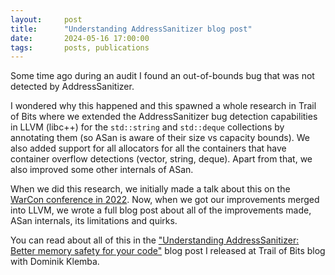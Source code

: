 ```yaml
---
layout:     post
title:      "Understanding AddressSanitizer blog post"
date:       2024-05-16 17:00:00
tags:       posts, publications
---
```


Some time ago during an audit I found an out-of-bounds bug that was not detected by AddressSanitizer.


I wondered why this happened and this spawned a whole research in Trail of Bits where we extended the 
AddressSanitizer bug detection capabilities in LLVM (libc++) for the `std::string` and `std::deque` collections 
by annotating them (so ASan is aware of their size vs capacity bounds). 
We also added support for all allocators for all the containers that have container overflow detections (vector, string, deque). 
Apart from that, we also improved some other internals of ASan.


When we did this research, we initially made a talk about this on the [WarCon conference in 2022](https://docs.google.com/presentation/d/1Wnn1Vmt5OwTra619j2_QiP1QA8XpWi4qTT9p9lMDR-8/). 
Now, when we got our improvements merged into LLVM, we wrote a full blog post about all of the improvements made, ASan internals, its limitations and quirks.


You can read about all of this in the 
["Understanding AddressSanitizer: Better memory safety for your code"](https://blog.trailofbits.com/2024/05/16/understanding-addresssanitizer-better-memory-safety-for-your-code/) 
blog post I released at Trail of Bits blog with Dominik Klemba.
